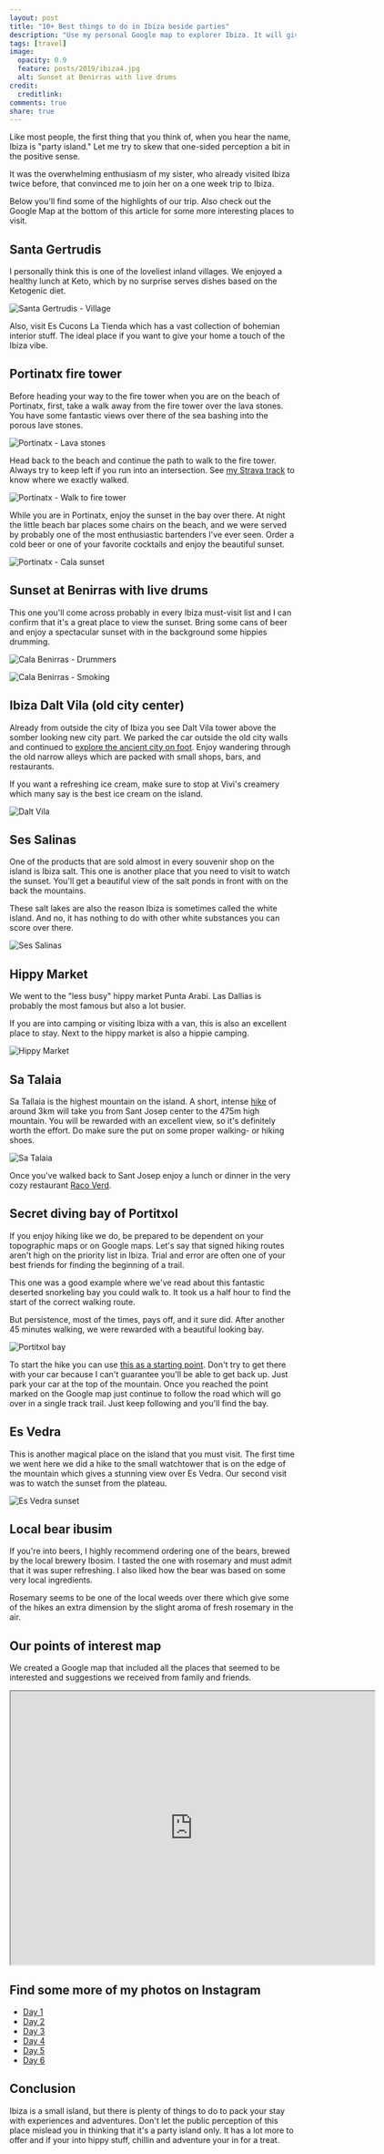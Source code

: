 ```yaml
---
layout: post
title: "10+ Best things to do in Ibiza beside parties"
description: "Use my personal Google map to explorer Ibiza. It will give you an overview of the best places on the island to visit."
tags: [travel]
image:
  opacity: 0.9
  feature: posts/2019/ibiza4.jpg
  alt: Sunset at Benirras with live drums
credit:
  creditlink:
comments: true
share: true
---
```

Like most people, the first thing that you think of, when you hear the name, Ibiza is "party island."
Let me try to skew that one-sided perception a bit in the positive sense.

It was the overwhelming enthusiasm of my sister, who already visited Ibiza twice before,
that convinced me to join her on a one week trip to Ibiza.

Below you'll find some of the highlights of our trip. Also check out the Google Map
at the bottom of this article for some more interesting places to visit.

## Santa Gertrudis
I personally think this is one of the loveliest inland villages. We enjoyed a healthy lunch at Keto,
which by no surprise serves dishes based on the Ketogenic diet.

![Santa Gertrudis - Village](/images/posts/2019/ibiza-santa-gertrudis-village.jpg)

Also, visit Es Cucons La Tienda which has a vast collection of bohemian interior stuff.
The ideal place if you want to give your home a touch of the Ibiza vibe.

## Portinatx fire tower

Before heading your way to the fire tower when you are on the beach of Portinatx,
first, take a walk away from the fire tower over the lava stones.
You have some fantastic views over there of the sea bashing into the porous lave stones.

![Portinatx - Lava stones](/images/posts/2019/ibiza-portinatx-lava-stone.jpg)

Head back to the beach and continue the path to walk to the fire tower.
Always try to keep left if you run into an intersection.
See [my Strava track](https://www.strava.com/activities/2364398577) to know where we exactly walked.

![Portinatx - Walk to fire tower](/images/posts/2019/ibiza-portinatx-fire-tower.jpg)

While you are in Portinatx, enjoy the sunset in the bay over there.
At night the little beach bar places some chairs on the beach, and we were served by probably one of
the most enthusiastic bartenders I've ever seen.
Order a cold beer or one of your favorite cocktails and enjoy the beautiful sunset.

![Portinatx - Cala sunset](/images/posts/2019/ibiza-portinatx-cala.jpg)

## Sunset at Benirras with live drums
This one you'll come across probably in every Ibiza must-visit list and I can
confirm that it's a great place to view the sunset.
Bring some cans of beer and enjoy a spectacular sunset with in the background some hippies drumming.

![Cala Benirras - Drummers](/images/posts/2019/ibiza-cala-benirras-drummers.jpg)


![Cala Benirras - Smoking](/images/posts/2019/ibiza-cala-benirras-smoking.jpg)

## Ibiza Dalt Vila (old city center)
Already from outside the city of Ibiza you see Dalt Vila tower above the somber looking new city part.
We parked the car outside the old city walls and continued to [explore the ancient city on foot](https://www.strava.com/activities/2366803084).
Enjoy wandering through the old narrow alleys which are packed with small shops, bars, and restaurants.

If you want a refreshing ice cream, make sure to stop at Vivi's creamery which many say is the best ice cream on the island.

![Dalt Vila](/images/posts/2019/ibiza-dalt-vila.jpg)

## Ses Salinas
One of the products that are sold almost in every souvenir shop on the island is Ibiza salt.
This one is another place that you need to visit to watch the sunset.
You'll get a beautiful view of the salt ponds in front with on the back the mountains.

These salt lakes are also the reason Ibiza is sometimes called the white island.
And no, it has nothing to do with other white substances you can score over there.

![Ses Salinas](/images/posts/2019/ibiza-ses-salinas-sunset.jpg)

## Hippy Market
We went to the "less busy" hippy market Punta Arabi. Las Dallias is probably the most famous
but also a lot busier.

If you are into camping or visiting Ibiza with a van, this is also an excellent place to stay.
Next to the hippy market is also a hippie camping.

![Hippy Market](/images/posts/2019/ibiza-hippy-market.jpg)

## Sa Talaia
Sa Tallaia is the highest mountain on the island. A short, intense [hike](https://www.strava.com/activities/2374567550) of around 3km
will take you from Sant Josep center to the 475m high mountain.
You will be rewarded with an excellent view, so it's definitely worth the effort.
Do make sure the put on some proper walking- or hiking shoes.

![Sa Talaia](/images/posts/2019/ibiza-sa-talaia.jpg)

Once you've walked back to Sant Josep enjoy a lunch or dinner in the very cozy
restaurant [Raco Verd](http://racoverdibiza.es/).

## Secret diving bay of Portitxol
If you enjoy hiking like we do, be prepared to be dependent on your topographic maps or on Google maps.
Let's say that signed hiking routes aren't high on the priority list in Ibiza.
Trial and error are often one of your best friends for finding the beginning of a trail.

This one was a good example where we've read about this fantastic deserted snorkeling bay
you could walk to. It took us a half hour to find the start of the correct walking route.

But persistence, most of the times, pays off, and it sure did. After another 45 minutes
walking, we were rewarded with a beautiful looking bay.

![Portitxol bay](/images/posts/2019/ibiza-portitxol-bay.jpg)

To start the hike you can use [this as a starting point](https://www.google.com/maps/place/39%C2%B004'23.7%22N+1%C2%B024'35.3%22E/@39.0729241,1.4088967,19z/data=!4m5!3m4!1s0x0:0x0!8m2!3d39.07325!4d1.4098167). Don't try to get there with your car because I can't guarantee you'll be able to get back up. Just park your car at the top of the mountain.
Once you reached the point marked on the Google map just continue to follow the road which will go over in a single track trail. Just keep following and you'll find the bay.

## Es Vedra
This is another magical place on the island that you must visit.
The first time we went here we did a hike to the small watchtower that is on the
edge of the mountain which gives a stunning view over Es Vedra.
Our second visit was to watch the sunset from the plateau.

![Es Vedra sunset](/images/posts/2019/ibiza-es-vedra-sunset.jpg)

## Local bear ibusim
If you're into beers, I highly recommend ordering one of the bears,
brewed by the local brewery Ibosim.
I tasted the one with rosemary and must admit that it was super refreshing.
I also liked how the bear was based on some very local ingredients.

Rosemary seems to be one of the local weeds over there which give some of the hikes
an extra dimension by the slight aroma of fresh rosemary in the air.

## Our points of interest map
We created a Google map that included all the places that seemed to be interested and suggestions we received from family and friends.
<iframe src="https://www.google.com/maps/d/u/0/embed?mid=18pSDBrkuH3lJsjQQl-7qBnNQvqni7s8d&v=1" width="640" height="480"></iframe>

## Find some more of my photos on Instagram
* [Day 1](https://www.instagram.com/p/BxZKISjnbM1/)
* [Day 2](https://www.instagram.com/p/BxarDtrnCzi/)
* [Day 3](https://www.instagram.com/p/BxefttfICjP/)
* [Day 4](https://www.instagram.com/p/Bxg3DxZI9tS/)
* [Day 5](https://www.instagram.com/p/BxjcsazojuM/)
* [Day 6](https://www.instagram.com/p/BxmoOipoY1d/)

## Conclusion
Ibiza is a small island, but there is plenty of things to do to pack your stay with
experiences and adventures.
Don't let the public perception of this place mislead you in thinking that
it's a party island only.
It has a lot more to offer and if your into hippy stuff, chillin and adventure your in for a treat.
